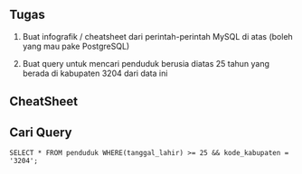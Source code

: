 <h2 b > Tugas </h2>

1. Buat infografik / cheatsheet dari perintah-perintah MySQL di atas (boleh yang mau pake PostgreSQL)

3. Buat query untuk mencari penduduk berusia diatas 25 tahun yang berada di kabupaten 3204 dari data ini



<h2 b > CheatSheet </h2>


<h2 b > Cari Query </h2>

```
SELECT * FROM penduduk WHERE(tanggal_lahir) >= 25 && kode_kabupaten = '3204';
```
